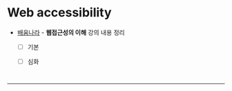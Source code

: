 # Web accessibility



* [배움나라](http://www.estudy.or.kr/estudy2.0/kor/index.asp) - __웹접근성의 이해__  강의 내용 정리

  - [ ] 기본

  - [ ] 심화

        ​

















---



